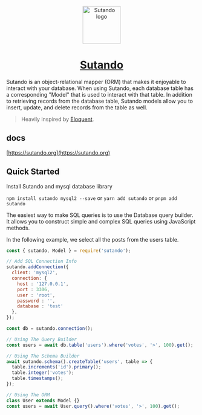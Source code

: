 <p align="center">
  <img src="https://sutando.org/logo.svg" width="100" alt="Sutando logo" />
  <h1 align="center"><a href="https://sutando.org">Sutando</a></h1>
</p>

Sutando is an object-relational mapper (ORM) that makes it enjoyable to interact with your database. When using Sutando, each database table has a corresponding "Model" that is used to interact with that table. In addition to retrieving records from the database table, Sutando models allow you to insert, update, and delete records from the table as well. 

> Heavily inspired by [Eloquent](https://laravel.com/docs/9.x/eloquent).

## docs

[https://sutando.org](https://sutando.org)

## Quick Started

Install Sutando and mysql database library

`npm install sutando mysql2 --save`
or
`yarn add sutando`
or
`pnpm add sutando`

The easiest way to make SQL queries is to use the Database query builder. It allows you to construct simple and complex SQL queries using JavaScript methods.

In the following example, we select all the posts from the users table.

```js
const { sutando, Model } = require('sutando');

// Add SQL Connection Info
sutando.addConnection({
  client: 'mysql2',
  connection: {
    host : '127.0.0.1',
    port : 3306,
    user : 'root',
    password : '',
    database : 'test'
  },
});

const db = sutando.connection();

// Using The Query Builder
const users = await db.table('users').where('votes', '>', 100).get();

// Using The Schema Builder
await sutando.schema().createTable('users', table => {
  table.increments('id').primary();
  table.integer('votes');
  table.timestamps();
});

// Using The ORM
class User extends Model {}
const users = await User.query().where('votes', '>', 100).get();
```
